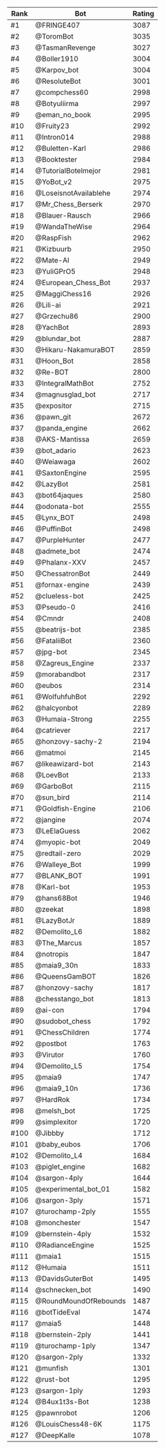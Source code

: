 Rank|Bot|Rating
---|---|---
#1|@FRINGE407|3087
#2|@ToromBot|3035
#3|@TasmanRevenge|3027
#4|@Boller1910|3004
#5|@Karpov_bot|3004
#6|@ResoluteBot|3001
#7|@compchess60|2998
#8|@Botyuliirma|2997
#9|@eman_no_book|2995
#10|@Fruity23|2992
#11|@Intron014|2988
#12|@Buletten-Karl|2986
#13|@Booktester|2984
#14|@TutorialBotelmejor|2981
#15|@YoBot_v2|2975
#16|@LoseisnotAvailablehe|2974
#17|@Mr_Chess_Berserk|2970
#18|@Blauer-Rausch|2966
#19|@WandaTheWise|2964
#20|@RaspFish|2962
#21|@Kizbuurb|2950
#22|@Mate-AI|2949
#23|@YuliGPrO5|2948
#24|@European_Chess_Bot|2937
#25|@MaggiChess16|2926
#26|@Lili-ai|2921
#27|@Grzechu86|2900
#28|@YachBot|2893
#29|@blundar_bot|2887
#30|@Hikaru-NakamuraBOT|2859
#31|@Hoon_Bot|2858
#32|@Re-BOT|2800
#33|@IntegralMathBot|2752
#34|@magnusglad_bot|2717
#35|@expositor|2715
#36|@pawn_git|2672
#37|@panda_engine|2662
#38|@AKS-Mantissa|2659
#39|@bot_adario|2623
#40|@Weiawaga|2602
#41|@SaxtonEngine|2595
#42|@LazyBot|2581
#43|@bot64jaques|2580
#44|@odonata-bot|2555
#45|@Lynx_BOT|2498
#46|@PuffinBot|2498
#47|@PurpleHunter|2477
#48|@admete_bot|2474
#49|@Phalanx-XXV|2457
#50|@ChessatronBot|2449
#51|@fornax-engine|2439
#52|@clueless-bot|2425
#53|@Pseudo-0|2416
#54|@Cmndr|2408
#55|@beatrijs-bot|2385
#56|@FataliiBot|2360
#57|@jpg-bot|2345
#58|@Zagreus_Engine|2337
#59|@morabandbot|2317
#60|@eubos|2314
#61|@WolfuhfuhBot|2292
#62|@halcyonbot|2289
#63|@Humaia-Strong|2255
#64|@catriever|2217
#65|@honzovy-sachy-2|2194
#66|@matmoi|2145
#67|@likeawizard-bot|2143
#68|@LoevBot|2133
#69|@GarboBot|2115
#70|@sun_bird|2114
#71|@Goldfish-Engine|2106
#72|@jangine|2074
#73|@LeElaGuess|2062
#74|@myopic-bot|2049
#75|@redtail-zero|2029
#76|@Walleye_Bot|1999
#77|@BLANK_BOT|1991
#78|@Karl-bot|1953
#79|@hans68Bot|1946
#80|@zeekat|1898
#81|@LazyBotJr|1889
#82|@Demolito_L6|1882
#83|@The_Marcus|1857
#84|@notropis|1847
#85|@maia9_30n|1833
#86|@QueensGamBOT|1826
#87|@honzovy-sachy|1817
#88|@chesstango_bot|1813
#89|@ai-con|1794
#90|@sudobot_chess|1792
#91|@ChessChildren|1774
#92|@postbot|1763
#93|@Virutor|1760
#94|@Demolito_L5|1754
#95|@maia9|1747
#96|@maia9_10n|1736
#97|@HardRok|1734
#98|@melsh_bot|1725
#99|@simplexitor|1720
#100|@Jibbby|1712
#101|@baby_eubos|1706
#102|@Demolito_L4|1684
#103|@piglet_engine|1682
#104|@sargon-4ply|1644
#105|@experimental_bot_01|1582
#106|@sargon-3ply|1571
#107|@turochamp-2ply|1555
#108|@monchester|1547
#109|@bernstein-4ply|1532
#110|@RadianceEngine|1525
#111|@maia1|1515
#112|@Humaia|1511
#113|@DavidsGuterBot|1495
#114|@schnecken_bot|1490
#115|@RoundMoundOfRebounds|1487
#116|@botTideEval|1474
#117|@maia5|1448
#118|@bernstein-2ply|1441
#119|@turochamp-1ply|1347
#120|@sargon-2ply|1332
#121|@munfish|1301
#122|@rust-bot|1295
#123|@sargon-1ply|1293
#124|@B4ux1t3s-Bot|1238
#125|@pawnrobot|1206
#126|@LouisChess48-6K|1175
#127|@DeepKalle|1078

